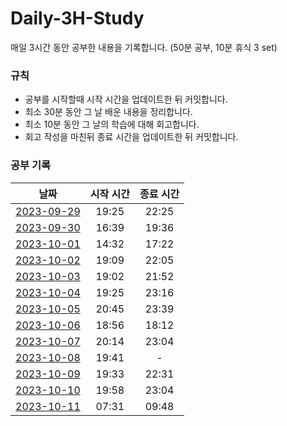 # Daily-3H-Study
매일 3시간 동안 공부한 내용을 기록합니다. (50분 공부, 10분 휴식 3 set)


### 규칙

- 공부를 시작할때 시작 시간을 업데이트한 뒤 커밋합니다.
- 최소 30분 동안 그 날 배운 내용을 정리합니다.
- 최소 10분 동안 그 날의 학습에 대해 회고합니다.
- 회고 작성을 마친뒤 종료 시간을 업데이트한 뒤 커밋합니다.



### 공부 기록

| 날짜 | 시작 시간 | 종료 시간 |
| :-: | :-: | :-: |
| [2023-09-29](./2023-09-29.md) | 19:25 | 22:25 |
| [2023-09-30](./2023-09-30.md) | 16:39 | 19:36 |
| [2023-10-01](./2023-10-01.md) | 14:32 | 17:22 |
| [2023-10-02](./2023-10-02.md) | 19:09 | 22:05 |
| [2023-10-03](./2023-10-03.md) | 19:02 | 21:52 |
| [2023-10-04](./2023-10-04.md) | 19:25 | 23:16 |
| [2023-10-05](./2023-10-05.md) | 20:45 | 23:39 |
| [2023-10-06](./2023-10-06.md) | 18:56 | 18:12 |
| [2023-10-07](./2023-10-07.md) | 20:14 | 23:04 |
| [2023-10-08](./2023-10-08.md) | 19:41 | - |
| [2023-10-09](./2023-10-09.md) | 19:33 | 22:31 |
| [2023-10-10](./2023-10-10.md) | 19:58 | 23:04 |
| [2023-10-11](./2023-10-11.md) | 07:31 | 09:48 |
